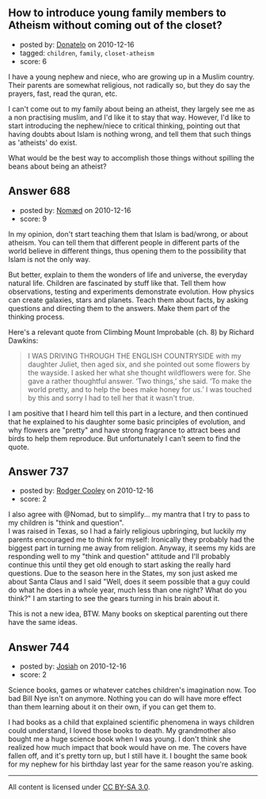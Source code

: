 ## How to introduce young family members to Atheism without coming out of the closet?

- posted by: [Donatelo](https://stackexchange.com/users/-1/196-donatelo) on 2010-12-16
- tagged: `children`, `family`, `closet-atheism`
- score: 6

I have a young nephew and niece, who are growing up in a Muslim country. Their parents are somewhat religious, not radically so, but they do say the prayers, fast, read the quran, etc.

I can't come out to my family about being an atheist, they largely see me as a non practising muslim, and I'd like it to stay that way. However, I'd like to start introducing the nephew/niece to critical thinking, pointing out that having doubts about Islam is nothing wrong, and tell them that such things as 'atheists' do exist. 

What would be the best way to accomplish those things without spilling the beans about being an atheist?


## Answer 688

- posted by: [Nomæd](https://stackexchange.com/users/-1/27-nom-d) on 2010-12-16
- score: 9

In my opinion, don't start teaching them that Islam is bad/wrong, or about atheism. You can tell them that different people in different parts of the world believe in different things, thus opening them to the possibility that Islam is not the only way.

But better, explain to them the wonders of life and universe, the everyday natural life. Children are fascinated by stuff like that. Tell them how observations, testing and experiments demonstrate evolution. How physics can create galaxies, stars and planets. Teach them about facts, by asking questions and directing them to the answers. Make them part of the thinking process.

Here's a relevant quote from Climbing Mount Improbable (ch. 8) by Richard Dawkins:

> I WAS DRIVING THROUGH THE ENGLISH COUNTRYSIDE with my daughter Juliet, then aged six, and she pointed out some flowers by the wayside. I asked her what she thought wildflowers were for. She gave a rather thoughtful answer. ‘Two things,’ she said. ‘To make the world pretty, and to help the bees make honey for us.’ I was touched by this and sorry I had to tell her that it wasn't true.

I am positive that I heard him tell this part in a lecture, and then continued that he explained to his daughter some basic principles of evolution, and why flowers are "pretty" and have strong fragrance to attract bees and birds to help them reproduce. But unfortunately I can't seem to find the quote.


## Answer 737

- posted by: [Rodger Cooley](https://stackexchange.com/users/-1/58-rodger-cooley) on 2010-12-16
- score: 2

I also agree with @Nomad, but to simplify... my mantra that I try to pass to my children is "think and question".  
I was raised in Texas, so I had a fairly religious upbringing, but luckily my parents encouraged me to think for myself: Ironically they probably had the biggest part in turning me away from religion.
Anyway, it seems my kids are responding well to my "think and question" attitude and I'll probably continue this until they get old enough to start asking the really hard questions.  Due to the season here in the States, my son just asked me about Santa Claus and I said "Well, does it seem possible that a guy could do what he does in a whole year, much less than one night?  What do you think?"  I am starting to see the gears turning in his brain about it.

This is not a new idea, BTW.  Many books on skeptical parenting out there have the same ideas.


## Answer 744

- posted by: [Josiah](https://stackexchange.com/users/-1/88-josiah) on 2010-12-16
- score: 2

Science books, games or whatever catches children's imagination now. Too bad Bill Nye isn't on anymore. Nothing you can do will have more effect than them learning about it on their own, if you can get them to.

I had books as a child that explained scientific phenomena in ways children could understand, I loved those books to death. My grandmother also bought me a huge science book when I was young. I don't think she realized how much impact that book would have on me. The covers have fallen off, and it's pretty torn up, but I still have it. I bought the same book for my nephew for his birthday last year for the same reason you're asking.



---

All content is licensed under [CC BY-SA 3.0](https://creativecommons.org/licenses/by-sa/3.0/).
